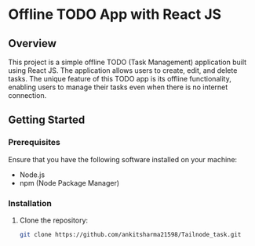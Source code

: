 # Offline TODO App with React JS

## Overview

This project is a simple offline TODO (Task Management) application built using React JS. The application allows users to create, edit, and delete tasks. The unique feature of this TODO app is its offline functionality, enabling users to manage their tasks even when there is no internet connection.

## Getting Started

### Prerequisites

Ensure that you have the following software installed on your machine:

- Node.js
- npm (Node Package Manager)

### Installation

1. Clone the repository:

   ```bash
   git clone https://github.com/ankitsharma21598/Tailnode_task.git
